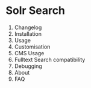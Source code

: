 # Solr Search
01. Changelog
02. Installation
03. Usage
04. Customisation
05. CMS Usage
06. Fulltext Search compatibility
07. Debugging
08. About
11. FAQ
